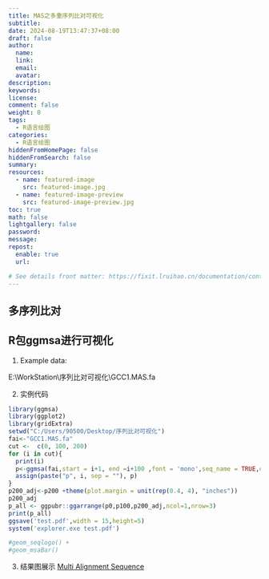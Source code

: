 ```yaml
---
title: MAS之多重序列比对可视化
subtitle:
date: 2024-08-19T13:47:37+08:00
draft: false
author:
  name:
  link:
  email:
  avatar:
description:
keywords:
license:
comment: false
weight: 0
tags:
  - R语言绘图
categories:
  - R语言绘图
hiddenFromHomePage: false
hiddenFromSearch: false
summary:
resources:
  - name: featured-image
    src: featured-image.jpg
  - name: featured-image-preview
    src: featured-image-preview.jpg
toc: true
math: false
lightgallery: false
password:
message:
repost:
  enable: true
  url:

# See details front matter: https://fixit.lruihao.cn/documentation/content-management/introduction/#front-matter
---
```


<!--more-->

## 多序列比对



## R包ggmsa进行可视化
1. Example data: 

E:\WorkStation\序列比对可视化\GCC1.MAS.fa

2. 实例代码
>
```R
library(ggmsa)
library(ggplot2)
library(gridExtra)
setwd("C:/Users/90500/Desktop/序列比对可视化")
fai<-"GCC1.MAS.fa"
cut <-  c(0, 100, 200)
for (i in cut){
  print(i)
  p<-ggmsa(fai,start = i+1, end =i+100 ,font = 'mono',seq_name = TRUE,color = "Shapely_AA",border = "white")
  assign(paste("p", i, sep = ""), p)
}
p200_adj<-p200 +theme(plot.margin = unit(rep(0.4, 4), "inches"))
p200_adj
p_all <- ggpubr::ggarrange(p0,p100,p200_adj,ncol=1,nrow=3)
print(p_all)
ggsave('test.pdf',width = 15,height=5)
system('explorer.exe test.pdf')

#geom_seqlogo() + 
#geom_msaBar()
```
3. 结果图展示
[Multi Alignment Sequence](/MAS.jpg)


